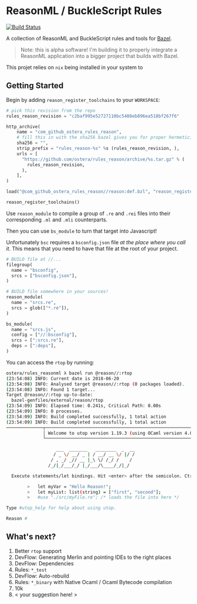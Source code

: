 # ReasonML / BuckleScript Rules
[![Build Status](https://travis-ci.org/ostera/rules_reason.svg?branch=master)](https://travis-ci.org/ostera/rules_reason)

A collection of ReasonML and BuckleScript rules and tools for [Bazel](https://bazel.build).

> Note: this is alpha software! I'm building it to properly integrate a ReasonML
> application into a bigger project that builds with Bazel.

This projet relies on `nix` being installed in your system to 

## Getting Started

Begin by adding `reason_register_toolchains` to your `WORKSPACE`:

```python
# pick this revision from the repo 
rules_reason_revision = "c2baf995e52727110bc5408eb896ea518bf267f6"

http_archive(
    name = "com_github_ostera_rules_reason",
    # fill this in with the sha256 bazel gives you for proper hermeticity
    sha256 = "",
    strip_prefix = "rules_reason-%s" %s (rules_reason_revision, ),
    urls = [
      "https://github.com/ostera/rules_reason/archive/%s.tar.gz" % (
        rules_reason_revision,
      ),
    ],
)

load("@com_github_ostera_rules_reason//reason:def.bzl", "reason_register_toolchains")

reason_register_toolchains()
```

Use `reason_module` to compile a group of `.re` and `.rei` files into their
corresponding `.ml` and `.mli` counterparts.

Then you can use `bs_module` to turn that target into Javascript!

Unfortunately `bsc` requires a `bsconfig.json` file _at the place where you call
it_. This means that you need to have that file at the root of your project.

```python
# BUILD file at //...
filegroup(
  name = "bsconfig",
  srcs = ["bsconfig.json"],
)

# BUILD file somewhere in your sources!
reason_module(
  name = "srcs.re",
  srcs = glob(["*.re"]),
)

bs_module(
  name = "srcs.js",
  config = ["//:bsconfig"],
  srcs = [":srcs.re"],
  deps = [":deps"],
)
```

You can access the `rtop` by running:

```bash
ostera/rules_reasonml λ bazel run @reason//:rtop
(23:54:08) INFO: Current date is 2018-06-20
(23:54:08) INFO: Analysed target @reason//:rtop (0 packages loaded).
(23:54:08) INFO: Found 1 target...
Target @reason//:rtop up-to-date:
  bazel-genfiles/external/reason/rtop
(23:54:09) INFO: Elapsed time: 0.241s, Critical Path: 0.00s
(23:54:09) INFO: 0 processes.
(23:54:09) INFO: Build completed successfully, 1 total action
(23:54:09) INFO: Build completed successfully, 1 total action
──────────────┬──────────────────────────────────────────────────────────────┬──────────────
              │ Welcome to utop version 1.19.3 (using OCaml version 4.05.0)! │
              └──────────────────────────────────────────────────────────────┘

                   ___  _______   ________  _  __
                  / _ \/ __/ _ | / __/ __ \/ |/ /
                 / , _/ _// __ |_\ \/ /_/ /    /
                /_/|_/___/_/ |_/___/\____/_/|_/

  Execute statements/let bindings. Hit <enter> after the semicolon. Ctrl-d to quit.

        >   let myVar = "Hello Reason!";
        >   let myList: list(string) = ["first", "second"];
        >   #use "./src/myFile.re"; /* loads the file into here */

Type #utop_help for help about using utop.

Reason #
```

## What's next?

1. Better `rtop` support
1. DevFlow: Generating Merlin and pointing IDEs to the right places
1. DevFlow: Dependencies
1. Rules: `*_test` 
1. DevFlow: Auto-rebuild
1. Rules: `*_binary` with Native Ocaml / Ocaml Bytecode compilation
1. 10k
1. < your suggestion here! >

